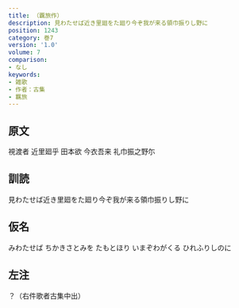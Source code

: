 ```yaml
---
title: （覊旅作）
description: 見わたせば近き里廻をた廻り今ぞ我が来る領巾振りし野に
position: 1243
category: 巻7
version: '1.0'
volume: 7
comparison:
- なし
keywords:
- 雑歌
- 作者：古集
- 羈旅
---
```


## 原文

視渡者 近里廻乎 田本欲 今衣吾来 礼巾振之野尓

## 訓読

見わたせば近き里廻をた廻り今ぞ我が来る領巾振りし野に

## 仮名

みわたせば ちかきさとみを たもとほり いまぞわがくる ひれふりしのに

## 左注

？（右件歌者古集中出）

